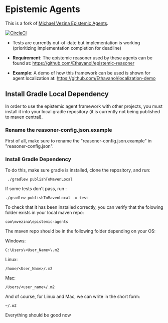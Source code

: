 # Epistemic Agents 
This is a fork of [Michael Vezina Epistemic Agents](https://github.com/MikeVezina/epistemic-agents).

[![CircleCI](https://circleci.com/gh/MikeVezina/epistemic-agents/tree/master.svg?style=svg&circle-token=d7ce6dbdee725382aab008ae3406668de1e409d7)](https://circleci.com/gh/MikeVezina/epistemic-agents/tree/master)

- Tests are currently out-of-date but implementation is working (prioritizing implementation completion for deadline)

- **Requirement**: The epistemic reasoner used by these agents can be found at: https://github.com/Ethavanol/epistemic-reasoner
- **Example**: A demo of how this framework can be used is shown for agent localization at: https://github.com/Ethavanol/localization-demo


## Install Gradle Local Dependency

In order to use the epistemic agent framework with other projects, you must install it into your local gradle repository (it is currently not being published to maven central). 


### Rename the reasoner-config.json.example
First of all, make sure to rename the "reasoner-config.json.example" in "reasoner-config.json".

### Install Gradle Dependency
To do this, make sure gradle is installed, clone the repository, and run: 
   
     ./gradlew publishToMavenLocal 
   
If some tests don't pass, run :  

    ./gradlew publishToMavenLocal -x test 


To check that it has been installed correctly, you can verify that the folowing folder exists in your local maven repo:

    com\mvezina\epistemic-agents

The maven repo should be in the following folder depending on your OS:

Windows:

    C:\Users\<User_Name>\.m2

Linux:

    /home/<User_Name>/.m2

Mac:

    /Users/<user_name>/.m2

And of course, for Linux and Mac, we can write in the short form:

    ~/.m2

Everything should be good now
